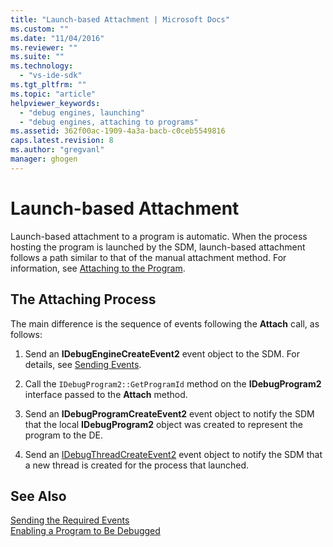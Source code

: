 ```yaml
---
title: "Launch-based Attachment | Microsoft Docs"
ms.custom: ""
ms.date: "11/04/2016"
ms.reviewer: ""
ms.suite: ""
ms.technology: 
  - "vs-ide-sdk"
ms.tgt_pltfrm: ""
ms.topic: "article"
helpviewer_keywords: 
  - "debug engines, launching"
  - "debug engines, attaching to programs"
ms.assetid: 362f00ac-1909-4a3a-bacb-c0ceb5549816
caps.latest.revision: 8
ms.author: "gregvanl"
manager: ghogen
---
```

# Launch-based Attachment
Launch-based attachment to a program is automatic. When the process hosting the program is launched by the SDM, launch-based attachment follows a path similar to that of the manual attachment method. For information, see [Attaching to the Program](../../extensibility/debugger/attaching-to-the-program.md).  
  
## The Attaching Process  
 The main difference is the sequence of events following the **Attach** call, as follows:  
  
1.  Send an **IDebugEngineCreateEvent2** event object to the SDM. For details, see [Sending Events](../../extensibility/debugger/sending-events.md).  
  
2.  Call the `IDebugProgram2::GetProgramId` method on the **IDebugProgram2** interface passed to the **Attach** method.  
  
3.  Send an **IDebugProgramCreateEvent2** event object to notify the SDM that the local **IDebugProgram2** object was created to represent the program to the DE.  
  
4.  Send an [IDebugThreadCreateEvent2](../../extensibility/debugger/reference/idebugthreadcreateevent2.md) event object to notify the SDM that a new thread is created for the process that launched.  
  
## See Also  
 [Sending the Required Events](../../extensibility/debugger/sending-the-required-events.md)   
 [Enabling a Program to Be Debugged](../../extensibility/debugger/enabling-a-program-to-be-debugged.md)